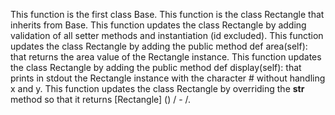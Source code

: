 This function is the first class Base.
This function is the class Rectangle that inherits from Base.
This function updates the class Rectangle by adding validation of all setter methods and instantiation (id excluded).
This function updates the class Rectangle by adding the public method def area(self): that returns the area value of the Rectangle instance.
This function updates the class Rectangle by adding the public method def display(self): that prints in stdout the Rectangle instance with the character # without handling x and y.
This function updates the class Rectangle by overriding the __str__ method so that it returns [Rectangle] (<id>) <x>/<y> - <width>/<height>.

